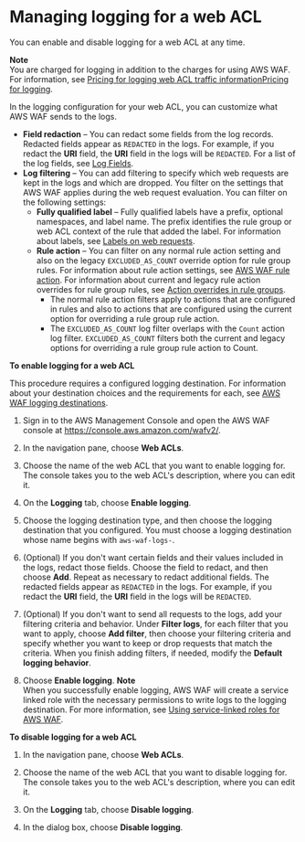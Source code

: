 # Managing logging for a web ACL<a name="logging-management"></a>

You can enable and disable logging for a web ACL at any time\.

**Note**  
You are charged for logging in addition to the charges for using AWS WAF\. For information, see [Pricing for logging web ACL traffic informationPricing for logging](logging-pricing.md)\.

In the logging configuration for your web ACL, you can customize what AWS WAF sends to the logs\.
+ **Field redaction** – You can redact some fields from the log records\. Redacted fields appear as `REDACTED` in the logs\. For example, if you redact the **URI** field, the **URI** field in the logs will be `REDACTED`\. For a list of the log fields, see [Log Fields](logging-fields.md)\.
+ **Log filtering** – You can add filtering to specify which web requests are kept in the logs and which are dropped\. You filter on the settings that AWS WAF applies during the web request evaluation\. You can filter on the following settings: 
  + **Fully qualified label** – Fully qualified labels have a prefix, optional namespaces, and label name\. The prefix identifies the rule group or web ACL context of the rule that added the label\. For information about labels, see [Labels on web requests](waf-labels.md)\.
  + **Rule action** – You can filter on any normal rule action setting and also on the legacy `EXCLUDED_AS_COUNT` override option for rule group rules\. For information about rule action settings, see [AWS WAF rule action](waf-rule-action.md)\. For information about current and legacy rule action overrides for rule group rules, see [Action overrides in rule groups](web-acl-rule-group-override-options.md)\. 
    + The normal rule action filters apply to actions that are configured in rules and also to actions that are configured using the current option for overriding a rule group rule action\. 
    + The `EXCLUDED_AS_COUNT` log filter overlaps with the `Count` action log filter\. `EXCLUDED_AS_COUNT` filters both the current and legacy options for overriding a rule group rule action to Count\. 

**To enable logging for a web ACL**

This procedure requires a configured logging destination\. For information about your destination choices and the requirements for each, see [AWS WAF logging destinations](logging-destinations.md)\.

1. Sign in to the AWS Management Console and open the AWS WAF console at [https://console\.aws\.amazon\.com/wafv2/](https://console.aws.amazon.com/wafv2/)\. 

1. In the navigation pane, choose **Web ACLs**\.

1. Choose the name of the web ACL that you want to enable logging for\. The console takes you to the web ACL's description, where you can edit it\.

1. On the **Logging** tab, choose **Enable logging**\.

1. Choose the logging destination type, and then choose the logging destination that you configured\. You must choose a logging destination whose name begins with `aws-waf-logs-`\.

1. \(Optional\) If you don't want certain fields and their values included in the logs, redact those fields\. Choose the field to redact, and then choose **Add**\. Repeat as necessary to redact additional fields\. The redacted fields appear as `REDACTED` in the logs\. For example, if you redact the **URI** field, the **URI** field in the logs will be `REDACTED`\. 

1. \(Optional\) If you don't want to send all requests to the logs, add your filtering criteria and behavior\. Under **Filter logs**, for each filter that you want to apply, choose **Add filter**, then choose your filtering criteria and specify whether you want to keep or drop requests that match the criteria\. When you finish adding filters, if needed, modify the **Default logging behavior**\. 

1. Choose **Enable logging**\.
**Note**  
When you successfully enable logging, AWS WAF will create a service linked role with the necessary permissions to write logs to the logging destination\. For more information, see [Using service\-linked roles for AWS WAF](using-service-linked-roles.md)\.

**To disable logging for a web ACL**

1. In the navigation pane, choose **Web ACLs**\.

1. Choose the name of the web ACL that you want to disable logging for\. The console takes you to the web ACL's description, where you can edit it\.

1. On the **Logging** tab, choose **Disable logging**\.

1. In the dialog box, choose **Disable logging**\.
